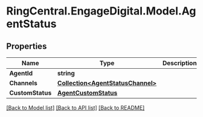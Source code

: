 # RingCentral.EngageDigital.Model.AgentStatus
## Properties

Name | Type | Description | Notes
------------ | ------------- | ------------- | -------------
**AgentId** | **string** |  | [optional] 
**Channels** | [**Collection&lt;AgentStatusChannel&gt;**](AgentStatusChannel.md) |  | [optional] 
**CustomStatus** | [**AgentCustomStatus**](AgentCustomStatus.md) |  | [optional] 

[[Back to Model list]](../README.md#documentation-for-models) [[Back to API list]](../README.md#documentation-for-api-endpoints) [[Back to README]](../README.md)

